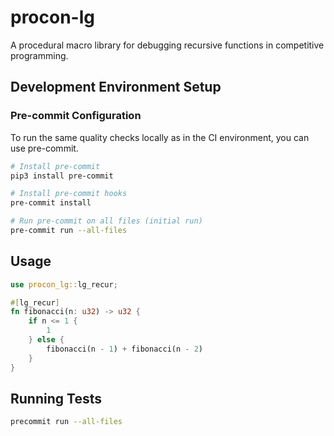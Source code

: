 # procon-lg

A procedural macro library for debugging recursive functions in competitive programming.

## Development Environment Setup

### Pre-commit Configuration

To run the same quality checks locally as in the CI environment, you can use pre-commit.

```bash
# Install pre-commit
pip3 install pre-commit

# Install pre-commit hooks
pre-commit install

# Run pre-commit on all files (initial run)
pre-commit run --all-files
```

## Usage

```rust
use procon_lg::lg_recur;

#[lg_recur]
fn fibonacci(n: u32) -> u32 {
    if n <= 1 {
        1
    } else {
        fibonacci(n - 1) + fibonacci(n - 2)
    }
}
```

## Running Tests

```bash
precommit run --all-files
```
